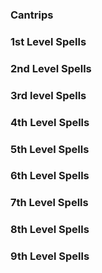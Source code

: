 ### Cantrips

### 1st Level Spells

### 2nd Level Spells

### 3rd level Spells

### 4th Level Spells

### 5th Level Spells

### 6th Level Spells

### 7th Level Spells

### 8th Level Spells

### 9th Level Spells
